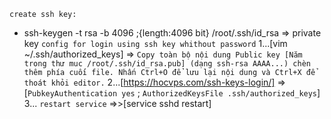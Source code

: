 `create ssh key:` 
-  ssh-keygen -t rsa -b 4096 ;{length:4096 bit}
/root/.ssh/id_rsa => private key
`config for login using ssh key whithout password`
    1...[vim ~/.ssh/authorized_keys] => `Copy toàn bộ nội dung Public key [Năm trong thư muc /root/.ssh/id_rsa.pub] (dạng ssh-rsa AAAA...) chèn thêm phía cuối file. Nhấn Ctrl+O để lưu lại nội dung và Ctrl+X để thoát khỏi editor.`
    2...[https://hocvps.com/ssh-keys-login/]
            =>[`PubkeyAuthentication yes` ;
            `AuthorizedKeysFile .ssh/authorized_keys`]
    3... `restart service` =>>[service sshd restart]

